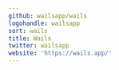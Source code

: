 ```yaml
---
github: wailsapp/wails
logohandle: wailsapp
sort: wails
title: Wails
twitter: wailsapp
website: 'https://wails.app/'
---
```

